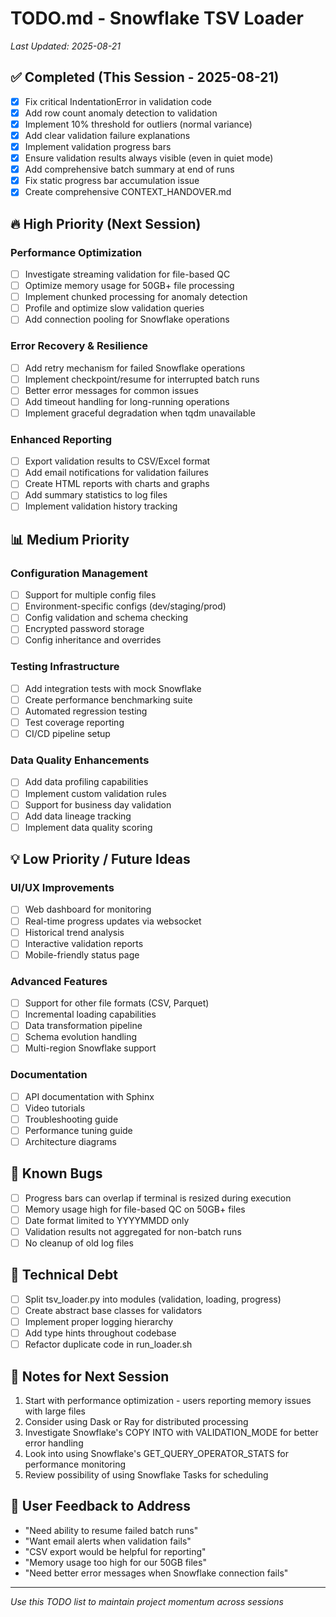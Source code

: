 # TODO.md - Snowflake TSV Loader
*Last Updated: 2025-08-21*

## ✅ Completed (This Session - 2025-08-21)
- [x] Fix critical IndentationError in validation code
- [x] Add row count anomaly detection to validation
- [x] Implement 10% threshold for outliers (normal variance)
- [x] Add clear validation failure explanations
- [x] Implement validation progress bars
- [x] Ensure validation results always visible (even in quiet mode)
- [x] Add comprehensive batch summary at end of runs
- [x] Fix static progress bar accumulation issue
- [x] Create comprehensive CONTEXT_HANDOVER.md

## 🔥 High Priority (Next Session)

### Performance Optimization
- [ ] Investigate streaming validation for file-based QC
- [ ] Optimize memory usage for 50GB+ file processing
- [ ] Implement chunked processing for anomaly detection
- [ ] Profile and optimize slow validation queries
- [ ] Add connection pooling for Snowflake operations

### Error Recovery & Resilience
- [ ] Add retry mechanism for failed Snowflake operations
- [ ] Implement checkpoint/resume for interrupted batch runs
- [ ] Better error messages for common issues
- [ ] Add timeout handling for long-running operations
- [ ] Implement graceful degradation when tqdm unavailable

### Enhanced Reporting
- [ ] Export validation results to CSV/Excel format
- [ ] Add email notifications for validation failures
- [ ] Create HTML reports with charts and graphs
- [ ] Add summary statistics to log files
- [ ] Implement validation history tracking

## 📊 Medium Priority

### Configuration Management
- [ ] Support for multiple config files
- [ ] Environment-specific configs (dev/staging/prod)
- [ ] Config validation and schema checking
- [ ] Encrypted password storage
- [ ] Config inheritance and overrides

### Testing Infrastructure
- [ ] Add integration tests with mock Snowflake
- [ ] Create performance benchmarking suite
- [ ] Automated regression testing
- [ ] Test coverage reporting
- [ ] CI/CD pipeline setup

### Data Quality Enhancements
- [ ] Add data profiling capabilities
- [ ] Implement custom validation rules
- [ ] Support for business day validation
- [ ] Add data lineage tracking
- [ ] Implement data quality scoring

## 💡 Low Priority / Future Ideas

### UI/UX Improvements
- [ ] Web dashboard for monitoring
- [ ] Real-time progress updates via websocket
- [ ] Historical trend analysis
- [ ] Interactive validation reports
- [ ] Mobile-friendly status page

### Advanced Features
- [ ] Support for other file formats (CSV, Parquet)
- [ ] Incremental loading capabilities
- [ ] Data transformation pipeline
- [ ] Schema evolution handling
- [ ] Multi-region Snowflake support

### Documentation
- [ ] API documentation with Sphinx
- [ ] Video tutorials
- [ ] Troubleshooting guide
- [ ] Performance tuning guide
- [ ] Architecture diagrams

## 🐛 Known Bugs
- [ ] Progress bars can overlap if terminal is resized during execution
- [ ] Memory usage high for file-based QC on 50GB+ files
- [ ] Date format limited to YYYYMMDD only
- [ ] Validation results not aggregated for non-batch runs
- [ ] No cleanup of old log files

## 🔧 Technical Debt
- [ ] Split tsv_loader.py into modules (validation, loading, progress)
- [ ] Create abstract base classes for validators
- [ ] Implement proper logging hierarchy
- [ ] Add type hints throughout codebase
- [ ] Refactor duplicate code in run_loader.sh

## 📝 Notes for Next Session
1. Start with performance optimization - users reporting memory issues with large files
2. Consider using Dask or Ray for distributed processing
3. Investigate Snowflake's COPY INTO with VALIDATION_MODE for better error handling
4. Look into using Snowflake's GET_QUERY_OPERATOR_STATS for performance monitoring
5. Review possibility of using Snowflake Tasks for scheduling

## 💬 User Feedback to Address
- "Need ability to resume failed batch runs"
- "Want email alerts when validation fails"
- "CSV export would be helpful for reporting"
- "Memory usage too high for our 50GB files"
- "Need better error messages when Snowflake connection fails"

---
*Use this TODO list to maintain project momentum across sessions*